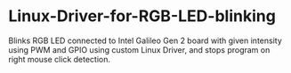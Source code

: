 # Linux-Driver-for-RGB-LED-blinking
Blinks RGB LED connected to Intel Galileo Gen 2 board with given intensity using PWM and GPIO using custom Linux Driver, and stops program on right mouse click detection.
